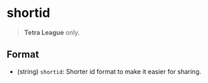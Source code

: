 # shortid

> **Tetra League** only.

## Format

* (string) `shortid`: Shorter id format to make it easier for sharing.
